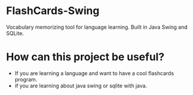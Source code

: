 # FlashCards-Swing
Vocabulary memorizing tool for language learning. Built in Java Swing and SQLite.

# How can this project be useful?
 - If you are learning a language and want to have a cool flashcards program.
 - if you are learning about java swing or sqlite with java.